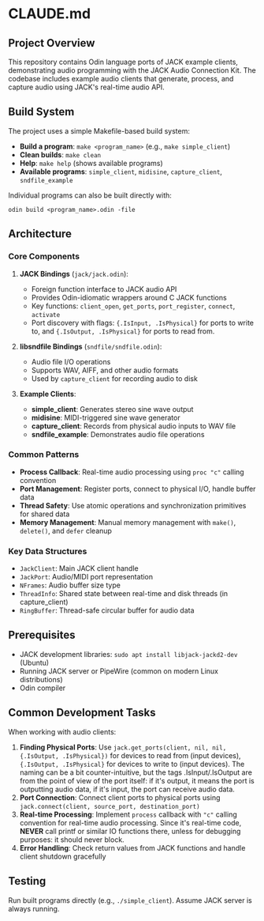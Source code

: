# CLAUDE.md

## Project Overview

This repository contains Odin language ports of JACK example clients,
demonstrating audio programming with the JACK Audio Connection Kit. The
codebase includes example audio clients that generate, process, and capture
audio using JACK's real-time audio API.

## Build System

The project uses a simple Makefile-based build system:

- **Build a program**: `make <program_name>` (e.g., `make simple_client`)
- **Clean builds**: `make clean`
- **Help**: `make help` (shows available programs)
- **Available programs**: `simple_client`, `midisine`, `capture_client`, `sndfile_example`

Individual programs can also be built directly with:

```
odin build <program_name>.odin -file
```

## Architecture

### Core Components

1. **JACK Bindings** (`jack/jack.odin`):
   - Foreign function interface to JACK audio API
   - Provides Odin-idiomatic wrappers around C JACK functions
   - Key functions: `client_open`, `get_ports`, `port_register`, `connect`,
     `activate`
   - Port discovery with flags: `{.IsInput, .IsPhysical}` for ports to write
     to, and `{.IsOutput, .IsPhysical}` for ports to read from.

2. **libsndfile Bindings** (`sndfile/sndfile.odin`):
   - Audio file I/O operations
   - Supports WAV, AIFF, and other audio formats
   - Used by `capture_client` for recording audio to disk

3. **Example Clients**:
   - **simple_client**: Generates stereo sine wave output
   - **midisine**: MIDI-triggered sine wave generator
   - **capture_client**: Records from physical audio inputs to WAV file
   - **sndfile_example**: Demonstrates audio file operations

### Common Patterns

- **Process Callback**: Real-time audio processing using `proc "c"` calling convention
- **Port Management**: Register ports, connect to physical I/O, handle buffer data
- **Thread Safety**: Use atomic operations and synchronization primitives for
  shared data
- **Memory Management**: Manual memory management with `make()`, `delete()`,
  and `defer` cleanup

### Key Data Structures

- `JackClient`: Main JACK client handle
- `JackPort`: Audio/MIDI port representation
- `NFrames`: Audio buffer size type
- `ThreadInfo`: Shared state between real-time and disk threads (in capture_client)
- `RingBuffer`: Thread-safe circular buffer for audio data

## Prerequisites

- JACK development libraries: `sudo apt install libjack-jackd2-dev` (Ubuntu)
- Running JACK server or PipeWire (common on modern Linux distributions)
- Odin compiler

## Common Development Tasks

When working with audio clients:

1. **Finding Physical Ports**: Use `jack.get_ports(client, nil, nil,
   {.IsOutput, .IsPhysical})` for devices to read from (input devices),
   `{.IsOutput, .IsPhysical}` for devices to write to (input devices). The
   naming can be a bit counter-intuitive, but the tags .IsInput/.IsOutput are
   from the point of view of the port itself: if it's output, it means the port
   is outputting audio data, if it's input, the port can receive audio data.
2. **Port Connection**: Connect client ports to physical ports using
   `jack.connect(client, source_port, destination_port)`
3. **Real-time Processing**: Implement `process` callback with `"c"` calling
   convention for real-time audio processing.
   Since it's real-time code, **NEVER** call printf or similar IO
   functions there, unless for debugging purposes: it should never block.
4. **Error Handling**: Check return values from JACK functions and handle
   client shutdown gracefully

## Testing

Run built programs directly (e.g., `./simple_client`).
Assume JACK server is always running.
